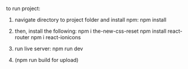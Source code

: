 to run project:

1. navigate directory to project folder and install npm: 
    npm install

2. then, install the following:
    npm i the-new-css-reset
    npm install react-router
    npm i react-ionicons

3. run live server:
    npm run dev

4. (npm run build for upload)